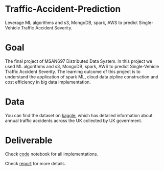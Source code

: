 # Traffic-Accident-Prediction

Leverage ML algorithms and s3, MongoDB, spark, AWS to predict Single-Vehicle Traffic Accident Severity.


# Goal
The final project of MSAN697 Distributed Data System. In this project we used ML algorithms and s3, MongoDB, spark, AWS to predict Single-Vehicle Traffic Accident Severity. The learning outcome of this project is to understand the application of spark ML, cloud data pipline construction and cost efficiency in big data implementation.

# Data

You can find the dataset on [kaggle](https://www.kaggle.com/tsiaras/uk-road-safety-accidents-and-vehicles), which has detailed information about annual traffic accidents across the UK collected by UK government.

# Deliverable

Check [code](./code.ipynb) notebook for all implementations.

Check [report](./report.pdf) for more details.
